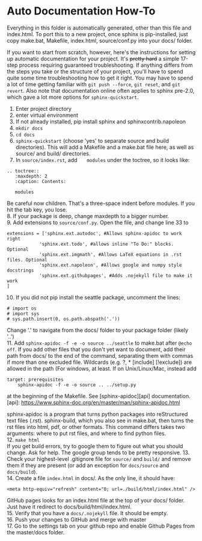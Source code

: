 # Auto Documentation How-To

Everything in this folder is automatically generated, other than this file
and index.html.  To port this to a new project, once sphinx is pip-installed,
just copy make.bat, Makefile, index.html, source/conf.py into your docs/ folder.  

If you want to start from scratch, however, here's the instructions for 
setting up automatic documentation for your project.  It's ~~pretty hard~~
a simple 17-step process requiring guaranteed troubleshooting.  If
anything differs from the steps you take or the structure of your project,
you'll have to spend quite some time troubleshooting how to get it right.
You may have to spend a lot of time getting familiar with `git push --force`,
 `git reset`, and `git revert`.  Also note that documentation online often
 applies to sphinx pre-2.0, which gave a lot more options for
 `sphinx-quickstart`.

1. Enter project directory
2. enter virtual environment
3. If not already installed, pip install sphinx and sphinxcontrib.napoleon
4. `mkdir docs`
5. `cd docs`
6. `sphinx-quickstart` (choose 'yes' to separate source and build directories).
This will add a Makefile and a make.bat file here, as well as source/ and 
build/ directories.
7. In `source/index.rst`, add `   modules` under the toctree, so it looks like:
```
.. toctree::
   :maxdepth: 2
   :caption: Contents:

   modules
```
Be careful now children.  That's a three-space indent before modules.  If you
hit the tab key, you lose.  
8. If your package is deep, change maxdepth to a bigger number.  
9. Add extensions to `source/conf.py`.  Open the file, and change line 33 to
```
extensions = ['sphinx.ext.autodoc', #Allows sphinx-apidoc to work right
            'sphinx.ext.todo', #allows inline "To Do:" blocks. Optional
            'sphinx.ext.imgmath', #Allows LaTeX equations in .rst files. Optional
            'sphinx.ext.napoleon', #Allows google and numpy style docstrings
            'sphinx.ext.githubpages', #Adds .nojekyll file to make it work
]
```
10. If you did not pip install the seattle package, uncomment the lines:
```
# import os
# import sys
# sys.path.insert(0, os.path.abspath('.'))
```
Change '.' to navigate from the docs/ folder to your package folder (likely '..')  
11. Add `sphinx-apidoc -f -e -o source ../seattle` to make.bat after `@echo off`.  If
you add other files that you don't yet want to document, add their path from docs/
to the end of the command, separating them with commas if more than one excluded
file.  Wildcards (e.g. ?, * \[include\] \[!exclude\]) are allowed in the path (For windows,
at least. If on Unix/Linux/Mac, instead add
```
target: prerequisites
	sphinx-apidoc -f -e -o source .. ../setup.py
```
at the beginning of the Makefile.  See [sphinx-apidoc][api] documentation.
[api]: https://www.sphinx-doc.org/en/master/man/sphinx-apidoc.html

sphinx-apidoc is a program that turns python packages into reStructured text files
(.rst).  sphinx-build, which you also see in make.bat, then turns the rst files into 
html, pdf, or other formats.  This command differs takes two arguments: where to 
put rst files, and where to find python files.  
12. `make html`  
If you get build errors, try to google them to figure out what you should change.
Ask for help. The google group tends to be pretty responsive.
13. Check your highest-level .gitignore file for `source/` and `build/` and remove
them if they are present (or add an exception for `docs/source` and `docs/build`).  
14. Create a file `index.html` in docs/.  As the only line, it should have:
```
<meta http-equiv="refresh" content="0; url=./build/html/index.html" />
```
GitHub pages looks for an index.html file at the top of your docs/ folder.  Just
have it redirect to docs/build/html/index.html.  
15. Verify that you have a `docs/.nojekyll` file.  It should be empty.  
16. Push your changes to GitHub and merge with master  
17. Go to the settings tab on your github repo and enable Github Pages from the 
master/docs folder.

